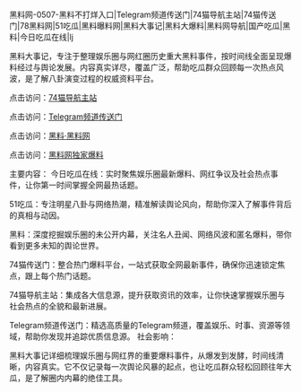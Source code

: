  #
黑料网-0507-黑料不打烊入口|Telegram频道传送门|74猫导航主站|74猫传送门|78黑料网|51吃瓜|黑料曝料网|黑料大事记|黑料大爆料|黑料网导航|国产吃瓜|黑料|今日吃瓜在线|lj

黑料大事记，专注于整理娱乐圈与网红圈历史重大黑料事件，按时间线全面呈现爆料经过与舆论发展。内容真实详尽，覆盖广泛，帮助吃瓜群众回顾每一次热点风波，是了解八卦演变过程的权威资料平台。


点击访问：<a href="https://74mao.com/">74猫导航主站</a>

点击访问：<a href="https://74mao.com/">Telegram频道传送门</a>

点击访问：<a href="https://fge-7ja.pages.dev/">黑料·黑料网</a>

点击访问：<a href="https://qfwfg.pages.dev/ ">黑料网独家爆料</a>

主要内容：
 今日吃瓜在线：实时聚焦娱乐圈最新爆料、网红争议及社会热点事件，让你第一时间掌握全网最热话题。

51吃瓜：专注明星八卦与网络热潮，精准解读舆论风向，帮助你深入了解事件背后的真相与动因。

黑料：深度挖掘娱乐圈的未公开内幕，关注名人丑闻、网络风波和匿名爆料，带你看到更多未知的舆论世界。

74猫传送门：整合热门爆料平台，一站式获取全网最新事件，确保你迅速锁定焦点，跟上每个热门话题。

74猫导航主站：集成各大信息源，提升获取资讯的效率，让你快速掌握娱乐圈与社会热点的全貌和最新进展。

Telegram频道传送门：精选高质量的Telegram频道，覆盖娱乐、时事、资源等领域，帮助你发现并追踪优质信息源。
社会影响：

黑料大事记详细梳理娱乐圈与网红界的重要爆料事件，从爆发到发酵，时间线清晰，内容真实。它不仅记录每一次舆论风暴的起点，也让吃瓜群众轻松回顾往年大瓜，是了解圈内内幕的绝佳工具。

<span style="display:none;">[Canonical link](https://github.com/fbhb345/588536 ）</span>
